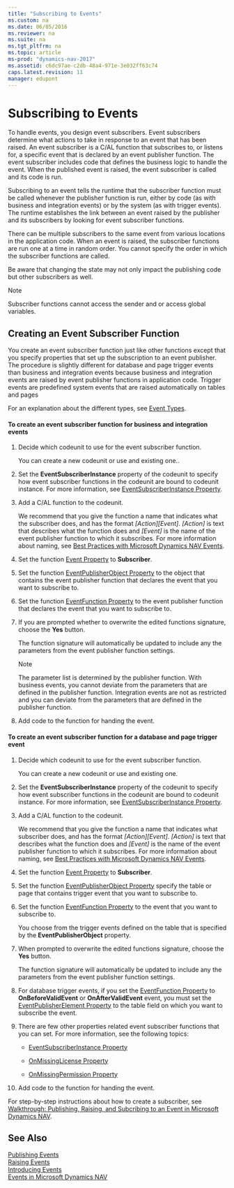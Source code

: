 ```yaml
---
title: "Subscribing to Events"
ms.custom: na
ms.date: 06/05/2016
ms.reviewer: na
ms.suite: na
ms.tgt_pltfrm: na
ms.topic: article
ms-prod: "dynamics-nav-2017"
ms.assetid: c6dc97ae-c2db-48a4-971e-3e032ff63c74
caps.latest.revision: 11
manager: edupont
---
```

# Subscribing to Events
To handle events, you design event subscribers. Event subscribers determine what actions to take in response to an event that has been raised. An event subscriber is a C/AL function that subscribes to, or listens for, a specific event that is declared by an event publisher function. The event subscriber includes code that defines the business logic to handle the event. When the published event is raised, the event subscriber is called and its code is run.  
  
 Subscribing to an event tells the runtime that the subscriber function must be called whenever the publisher function is run, either by code \(as with business and integration events\) or by the system \(as with trigger events\). The runtime establishes the link between an event raised by the publisher and its subscribers by looking for event subscriber functions.  
  
 There can be multiple subscribers to the same event from various locations in the application code. When an event is raised, the subscriber functions are run one at a time in random order. You cannot specify the order in which the subscriber functions are called.  
  
 Be aware that changing the state may not only impact the publishing code but other subscribers as well.  
  
> [!NOTE]  
>  Subscriber functions cannot access the sender and or access global variables.  
  
## Creating an Event Subscriber Function  
 You create an event subscriber function just like other functions except that you specify properties that set up the subscription to an event publisher. The procedure is slightly different for database and page trigger events than business and integration events because business and integration events are raised by event publisher functions in application code. Trigger events are predefined system events that are raised automatically on tables and pages  
  
 For an explanation about the different types, see [Event Types](Event-Types.md).  
  
#### To create an event subscriber function for business and integration events  
  
1.  Decide which codeunit to use for the event subscriber function.  
  
     You can create a new codeunit or use and existing one..  
  
2.  Set the **EventSubscriberInstance** property of the codeunit to specify how event subscriber functions in the codeunit are bound to codeunit instance. For more information, see [EventSubscriberInstance Property](EventSubscriberInstance-Property.md).  
  
3.  Add a C/AL function to the codeunit.  
  
     We recommend that you give the function a name that indicates what the subscriber does, and has the format *\[Action\]\[Event\]*. *\[Action\]* is text that describes what the function does and *\[Event\]* is the name of the event publisher function to which it subscribes. For more information about naming, see [Best Practices with Microsoft Dynamics NAV Events](Best-Practices-with-Microsoft-Dynamics-NAV-Events.md).  
  
4.  Set the function [Event Property](Event-Property.md) to **Subscriber**.  
  
5.  Set the function [EventPublisherObject Property](EventPublisherObject-Property.md) to the object that contains the event publisher function that declares the event that you want to subscribe to.  
  
6.  Set the function [EventFunction Property](EventFunction-Property.md) to the event publisher function that declares the event that you want to subscribe to.  
  
7.  If you are prompted whether to overwrite the edited functions signature, choose the **Yes** button.  
  
     The function signature will automatically be updated to include any the parameters from the event publisher function settings.  
  
    > [!NOTE]  
    >  The parameter list is determined by the publisher function. With business events, you cannot deviate from the parameters that are defined in the publisher function. Integration events are not as restricted and you can deviate from the parameters that are defined in the publisher function.  
  
8.  Add code to the function for handing the event.  
  
#### To create an event subscriber function for a database and page trigger event  
  
1.  Decide which codeunit to use for the event subscriber function.  
  
     You can create a new codeunit or use and existing one.  
  
2.  Set the **EventSubscriberInstance** property of the codeunit to specify how event subscriber functions in the codeunit are bound to codeunit instance. For more information, see [EventSubscriberInstance Property](EventSubscriberInstance-Property.md).  
  
3.  Add a C/AL function to the codeunit.  
  
     We recommend that you give the function a name that indicates what subscriber does, and has the format *\[Action\]\[Event\]*. *\[Action\]* is text that describes what the function does and *\[Event\]* is the name of the event publisher function to which it subscribes. For more information about naming, see [Best Practices with Microsoft Dynamics NAV Events](Best-Practices-with-Microsoft-Dynamics-NAV-Events.md).  
  
4.  Set the function [Event Property](Event-Property.md) to **Subscriber**.  
  
5.  Set the function [EventPublisherObject Property](EventPublisherObject-Property.md) specify the table or page that contains trigger event that you want to subscribe to.  
  
6.  Set the function [EventFunction Property](EventFunction-Property.md) to the event that you want to subscribe to.  
  
     You choose from the trigger events defined on the table that is specified by the **EventPublisherObject** property.  
  
7.  When prompted to overwrite the edited functions signature, choose the **Yes** button.  
  
     The function signature will automatically be updated to include any the parameters from the event publisher function settings.  
  
8.  For database trigger events, if you set the [EventFunction Property](EventFunction-Property.md) to **OnBeforeValidEvent** or **OnAfterValidEvent** event, you must set the [EventPublisherElement Property](EventPublisherElement-Property.md) to the table field on which you want to subscribe the event.  
  
9. There are few other properties related event subscriber functions that you can set. For more information, see the following topics:  
  
    -   [EventSubscriberInstance Property](EventSubscriberInstance-Property.md)  
  
    -   [OnMissingLicense Property](OnMissingLicense-Property.md)  
  
    -   [OnMissingPermission Property](OnMissingPermission-Property.md)  
  
10. Add code to the function for handing the event.  
  
 For step-by-step instructions about how to create a subscriber, see [Walkthrough: Publishing, Raising, and Subcribing to an Event in Microsoft Dynamics NAV](Walkthrough:%20Publishing,%20Raising,%20and%20Subcribing%20to%20an%20Event%20in%20Microsoft%20Dynamics%20NAV.md).  
  
## See Also  
 [Publishing Events](Publishing-Events.md)   
 [Raising Events](Raising-Events.md)   
 [Introducing Events](Introducing-Events.md)   
 [Events in Microsoft Dynamics NAV](Events-in-Microsoft-Dynamics-NAV.md)